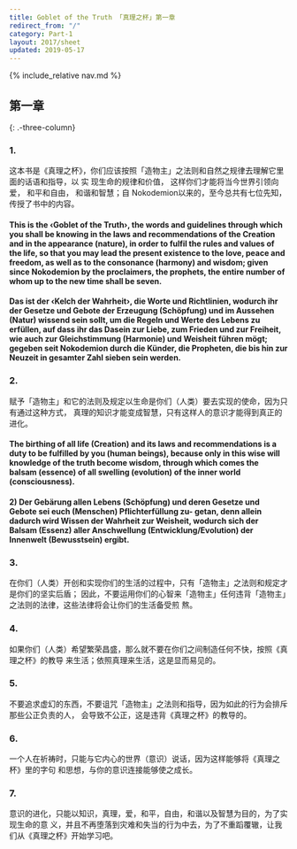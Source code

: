 ```yaml
---
title: Goblet of the Truth 「真理之杯」第一章
redirect_from: "/"
category: Part-1
layout: 2017/sheet
updated: 2019-05-17
---
```


{% include_relative nav.md %}

第一章
--------
{: .-three-column}

### 1.

这本书是《真理之杯》，你们应该按照「造物主」之法则和自然之规律去理解它里面的话语和指导，以 实 现生命的规律和价值， 这样你们才能将当今世界引领向爱， 和平和自由， 和谐和智慧；自 Nokodemion以来的，至今总共有七位先知，传授了书中的内容。


#### This is the ‹Goblet of the Truth›, the words and guidelines through which you shall be knowing in the laws and recommendations of the Creation and in the appearance (nature), in order to fulfil the rules and values of the life, so that you may lead the present existence to the love, peace and freedom, as well as to the consonance (harmony) and wisdom; given since Nokodemion by the proclaimers, the prophets, the entire number of whom up to the new time shall be seven.


#### Das ist der ‹Kelch der Wahrheit›, die Worte und Richtlinien, wodurch ihr der Gesetze und Gebote der Erzeugung (Schöpfung) und im Aussehen (Natur) wissend sein sollt, um die Regeln und Werte des Lebens zu erfüllen, auf dass ihr das Dasein zur Liebe, zum Frieden und zur Freiheit, wie auch zur Gleichstimmung (Harmonie) und Weisheit führen mögt; gegeben seit Nokodemion durch die Künder, die Propheten, die bis hin zur Neuzeit in gesamter Zahl sieben sein werden.

### 2. 

赋予「造物主」和它的法则及规定以生命是你们（人类）要去实现的使命，因为只有通过这种方式， 真理的知识才能变成智慧，只有这样人的意识才能得到真正的进化。

#### The birthing of all life (Creation) and its laws and recommendations is a duty to be fulfilled by you (human beings), because only in this wise will knowledge of the truth become wisdom, through which comes the balsam (essence) of all swelling (evolution) of the inner world (consciousness).

#### 2) Der Gebärung allen Lebens (Schöpfung) und deren Gesetze und Gebote sei euch (Menschen) Pflichterfüllung zu- getan, denn allein dadurch wird Wissen der Wahrheit zur Weisheit, wodurch sich der Balsam (Essenz) aller Anschwellung (Entwicklung/Evolution) der Innenwelt (Bewusstsein) ergibt.
 
### 3. 

在你们（人类）开创和实现你们的生活的过程中，只有「造物主」之法则和规定才是你们的坚实后盾； 因此，不要运用你们的心智来「造物主」任何违背「造物主」之法则的法律，这些法律将会让你们的生活备受煎 熬。

### 4. 

如果你们（人类）希望繁荣昌盛，那么就不要在你们之间制造任何不快，按照《真理之杯》的教导 来生活；依照真理来生活，这是显而易见的。

### 5. 

不要追求虚幻的东西，不要诅咒「造物主」之法则和指导，因为如此的行为会排斥那些公正负责的人， 会导致不公正，这是违背《真理之杯》的教导的。

### 6. 

一个人在祈祷时，只能与它内心的世界（意识）说话，因为这样能够将《真理之杯》里的字句 和思想，与你的意识连接能够使之成长。

### 7. 

意识的进化，只能以知识，真理，爱，和平，自由，和谐以及智慧为目的，为了实现生命的意 义，并且不再堕落到灾难和失当的行为中去，为了不重蹈覆辙，让我们从《真理之杯》开始学习吧。












